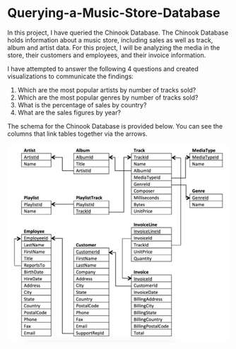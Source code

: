 # Querying-a-Music-Store-Database

In this project, I have queried the Chinook Database. The Chinook Database holds information about a music store, including sales as well as track, album and artist data. For this project, I will be analyzing the media in the store, their customers and employees, and their invoice information. 

I have attempted to answer the following 4 questions and created visualizations to communicate the findings:
1. Which are the most popular artists by number of tracks sold?
2. Which are the most popular genres by number of tracks sold?
3. What is the percentage of sales by country?
4. What are the sales figures by year?

The schema for the Chinook Database is provided below. You can see the columns that link tables together via the arrows.

<p>
  <img src="schema.png">
</p>

